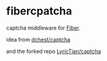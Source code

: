 # fibercpatcha
captcha middleware for [Fiber](https://github.com/gofiber/fiber).

idea from [dchest/captcha](https://github.com/dchest/captcha)

and the forked repo [LyricTian/captcha](https://github.com/LyricTian/captcha)

